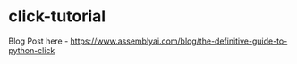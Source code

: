 # click-tutorial

Blog Post here - https://www.assemblyai.com/blog/the-definitive-guide-to-python-click
